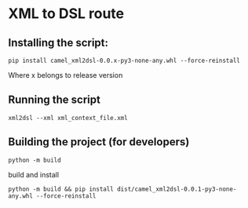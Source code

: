 # XML to DSL route

## Installing the script:

    pip install camel_xml2dsl-0.0.x-py3-none-any.whl --force-reinstall

Where x belongs to release version

## Running the script

    xml2dsl --xml xml_context_file.xml

## Building the project (for developers)

    python -m build
    
build and install

    python -m build && pip install dist/camel_xml2dsl-0.0.1-py3-none-any.whl --force-reinstall

